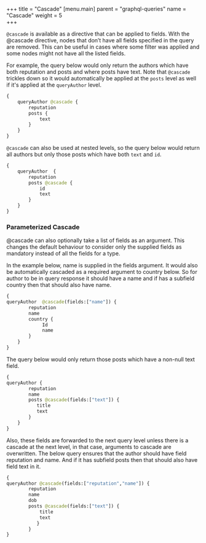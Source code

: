 +++
title = "Cascade"
[menu.main]
    parent = "graphql-queries"
    name = "Cascade"
    weight = 5   
+++

`@cascade` is available as a directive that can be applied to fields. With the @cascade
directive, nodes that don’t have all fields specified in the query are removed.
This can be useful in cases where some filter was applied and some nodes might not
have all the listed fields.

For example, the query below would only return the authors which have both reputation
and posts and where posts have text. Note that `@cascade` trickles down so it would
automatically be applied at the `posts` level as well if it's applied at the `queryAuthor`
level.

```graphql
{
    queryAuthor @cascade {
        reputation
        posts {
            text
        }
    }
}
```

`@cascade` can also be used at nested levels, so the query below would return all authors
but only those posts which have both `text` and `id`.

```graphql
{
    queryAuthor  {
        reputation
        posts @cascade {
            id
            text
        }
    }
}
```

### Parameterized Cascade

@cascade can also optionally take a list of fields as an argument. This changes the default behaviour to consider only the supplied fields as mandatory instead of all the fields for a type.

In the example below, name is supplied in the fields argument. It would also be automatically cascaded as a required argument to country below. So for author 
to be in query response it should have a name and if has a subfield country then that should also have name.
```graphql
{
queryAuthor  @cascade(fields:["name"]) {
		reputation
		name
		country {
             Id
             name
		}
	}
}
```
The query below would only return those posts which have a non-null text field.
```graphql
{
queryAuthor {
		reputation
		name
		posts @cascade(fields:["text"]) {
		   title
		   text
		}
	}
}
```
Also, these fields are  forwarded to the next query level unless there is a cascade at the next level, 
in that case, arguments to cascade are overwritten.
The below query ensures that the author should have field reputation and name. And if it has subfield posts then that should also have
field text in it.

```graphql
{
queryAuthor @cascade(fields:["reputation","name"]) {
		reputation
		name
		dob
		posts @cascade(fields:["text"]) {
			title
			text
		   }
		}
}
```

